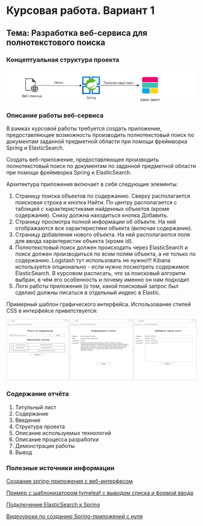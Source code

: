 # Курсовая работа. Вариант 1
## Тема: Разработка веб-сервиса для полнотекстового поиска

### Концептуальная структура проекта
![Схема проекта](./screenshots/1_1.png)

### Описание работы веб-сервиса

В рамках курсовой работы требуется создать приложение, предоставляющее возможность производить полнотекстовый поиск 
по документам заданной предметной области при помощи фреймворка Spring и ElasticSearch.

Создать веб-приложение, предоставляющее производить полнотекстовый поиск по документам по заданной предметной области при помощи фреймворка Spring и ElasticSearch.

Архитектура приложения включает в себя следующие элементы:
1. Страницу поиска объектов по содержанию. Сверху располагается поисковая строка и кнопка Найти. По центру располагается с таблицей с характеристиками найденных объектов (кроме содержания). Снизу должна находиться кнопка Добавить.
2. Страницу просмотра полной информации об объекте. На ней отображаются все характеристики объекта (включая содержание).
3. Страницу добавления нового объекта. На ней располагаются поля для ввода характеристик объекта (кроме id).
4. Полнотекстовый поиск должен происходить через ElasticSearch и поиск должен производиться по всем полям объекта, а не только по содержанию. Logstash тут использовать не нужно!!! Kibana используется опционально - если нужно посмотреть содержимое ElasticSearch. В курсовом расписать, что за поисковый алгоритм выбран, в чём его особенность и почему именно он нам подходит.
5. Логи работы приложения (о том, какой поисковый запрос был сделан) должны писаться в отдельный индекс в Elastic.

Примерный шаблон графического интерфейса. Использование стилей CSS в интерфейсе приветствуется:

![Интерфейс](./screenshots/1_2.png)

### Содержание отчёта
1. Титульный лист
2. Содержание
3. Введение
4. Структура проекта
5. Описание используемых технологий
6. Описание процесса разработки
7. Демонстрация работы
8. Вывод

### Полезные источники информации
[Создание spring-приложения с веб-интерфесом](https://javarush.com/groups/posts/2537-chastjh-8-pishem-neboljhshoe-prilozhenie-na-spring-boot)

[Пример с шаблонизатором tymeleaf с выводом списка и формой ввода](https://www.geeksforgeeks.org/spring-boot-thymeleaf-with-example/)

[Подключение ElasticSearch к Spring](https://www.baeldung.com/spring-data-elasticsearch-tutorial)

[Видеоуроки по созданию Spring-приложений с нуля](https://www.youtube.com/watch?v=FyZFK4LBjj0&list=PL0lO_mIqDDFUYDRzvocu5EsFGBqPM7CIw&index=1&ab_channel=%D0%93%D0%BE%D1%88%D0%B0%D0%94%D1%83%D0%B4%D0%B0%D1%80%D1%8C)